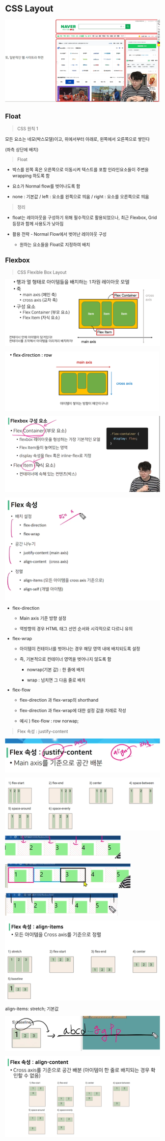 # CSS Layout

![](TIL0309_CSS_Layout_assets/2023-03-09-09-12-05-image.png)

## Float

> CSS 원칙 1

모든 요소는 네모(박스모델)이고, 위에서부터 아래로, 왼쪽에서 오른쪽으로 쌓인다

(좌측 상단에 배치)

> Float

- 박스를 왼쪽 혹은 오른쪽으로 이동시켜 텍스트를 포함 인라인요소들이 주변을 wrapping 하도록 함

- 요소가 Normal flow를 벗어나도록 함

- none : 기본값 / left : 요소를 왼쪽으로 띄움 / right : 요소를 오른쪽으로 띄움

> 정리

- float는 레이아웃을 구성하기 위해 필수적으로 활용되었으나, 최근 Flexbox, Grid 등장과 함께 사용도가 낮아짐

- 활용 전략 - Normal Flow에서 벗어난 레이아웃 구성
  
  - 원하는 요소들을 Float로 지정하여 배치

## Flexbox

> CSS Flexible Box Layout

![](TIL0309_CSS_Layout_assets/2023-03-09-10-10-46-image.png)

![](TIL0309_CSS_Layout_assets/2023-03-09-10-11-08-image.png)

![](TIL0309_CSS_Layout_assets/2023-03-09-10-12-16-image.png)

![](TIL0309_CSS_Layout_assets/2023-03-09-10-18-46-image.png)

- flex-direction
  
  - Main axis 기준 방향 설정
  
  - 역방향의 경우 HTML 태그 선언 순서와 시각적으로 다르니 유의

- flex-wrap
  
  - 아이템이 컨테이너를 벗어나는 경우 해당 영역 내에 배치되도록 설정
  
  - 즉, 기본적으로 컨테이너 영역을 벗어나지 않도록 함
    
    - nowrap(기본 값) : 한 줄에 배치
    
    - wrap : 넘치면 그 다음 줄로 배치

- flex-flow
  
  - flex-direction 과 flex-wrap의 shorthand
  
  - flex-direction 과 flex-wrap에 대한 설정 값을 차례로 작성
  
  - 예시 ) flex-flow : row norwap;

> Flex 속성 : justify-content

![](TIL0309_CSS_Layout_assets/2023-03-09-10-27-32-image.png)

![](TIL0309_CSS_Layout_assets/2023-03-09-10-31-19-image.png)

![](TIL0309_CSS_Layout_assets/2023-03-09-10-31-47-image.png)

![](TIL0309_CSS_Layout_assets/2023-03-09-10-32-21-image.png)

![](TIL0309_CSS_Layout_assets/2023-03-09-10-32-45-image.png)

![](TIL0309_CSS_Layout_assets/2023-03-09-10-44-43-image.png)

align-items: stretch; 기본값

![](TIL0309_CSS_Layout_assets/2023-03-09-10-40-50-image.png)

![](TIL0309_CSS_Layout_assets/2023-03-09-10-37-34-image.png)
